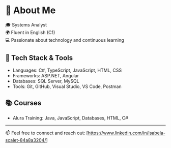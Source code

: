 # 👋 About Me

🎓 Systems Analyst  
🌍 Fluent in English (C1)  
💻 Passionate about technology and continuous learning  

## 🚀 Tech Stack & Tools
- Languages: C#, TypeScript, JavaScript, HTML, CSS  
- Frameworks: ASP.NET, Angular  
- Databases: SQL Server, MySQL  
- Tools: Git, GitHub, Visual Studio, VS Code, Postman  

## 📚 Courses
- Alura Training: Java, JavaScript, Databases, HTML, C#

---

📫 Feel free to connect and reach out: [https://www.linkedin.com/in/isabela-scalet-84a8a3204/]

